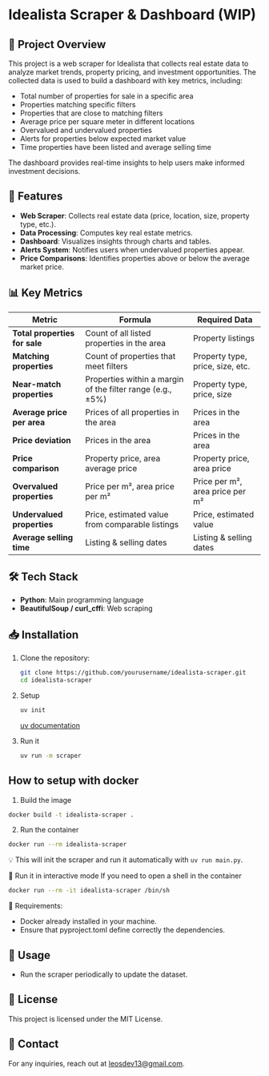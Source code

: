 # Idealista Scraper & Dashboard (WIP)

## 📌 Project Overview

This project is a web scraper for Idealista that collects real estate data to analyze market trends, property pricing, and investment opportunities. The collected data is used to build a dashboard with key metrics, including:

- Total number of properties for sale in a specific area
- Properties matching specific filters
- Properties that are close to matching filters
- Average price per square meter in different locations
- Overvalued and undervalued properties
- Alerts for properties below expected market value
- Time properties have been listed and average selling time

The dashboard provides real-time insights to help users make informed investment decisions.

## 🚀 Features

- **Web Scraper**: Collects real estate data (price, location, size, property type, etc.).
- **Data Processing**: Computes key real estate metrics.
- **Dashboard**: Visualizes insights through charts and tables.
- **Alerts System**: Notifies users when undervalued properties appear.
- **Price Comparisons**: Identifies properties above or below the average market price.

## 📊 Key Metrics

| Metric                   | Formula                                                   | Required Data                  |
|--------------------------|-----------------------------------------------------------|---------------------------------|
| **Total properties for sale** | Count of all listed properties in the area              | Property listings               |
| **Matching properties**   | Count of properties that meet filters                     | Property type, price, size, etc.|
| **Near-match properties** | Properties within a margin of the filter range (e.g., ±5%)| Property type, price, size      |
| **Average price per area**| Prices of all properties in the area                      | Prices in the area              |
| **Price deviation**       | Prices in the area                                        | Prices in the area              |
| **Price comparison**      | Property price, area average price                        | Property price, area price      |
| **Overvalued properties** | Price per m², area price per m²                           | Price per m², area price per m² |
| **Undervalued properties**| Price, estimated value from comparable listings           | Price, estimated value          |
| **Average selling time**  | Listing & selling dates                                   | Listing & selling dates         |

## 🛠️ Tech Stack

- **Python**: Main programming language
- **BeautifulSoup / curl_cffi**: Web scraping

## 📥 Installation

1. Clone the repository:

    ```bash
    git clone https://github.com/yourusername/idealista-scraper.git
    cd idealista-scraper
    ```

2. Setup 
    ```bash
    uv init
    ``` 
   [uv documentation](https://docs.astral.sh/uv/)

3. Run it
    ```bash
    uv run -m scraper
    ```

## How to setup with docker

1. Build the image
```bash
docker build -t idealista-scraper .
```

2. Run the container

```bash
docker run --rm idealista-scraper
```
💡 This will init the scraper and run it automatically with ```uv run main.py```.

🔄 Run it in interactive mode
If you need to open a shell in the container

```bash
docker run --rm -it idealista-scraper /bin/sh
```

🔹 Requirements:

- Docker already installed in your machine.
- Ensure that pyproject.toml define correctly the dependencies.

## 📌 Usage

- Run the scraper periodically to update the dataset.

## 📜 License

This project is licensed under the MIT License.

## 📧 Contact

For any inquiries, reach out at leosdev13@gmail.com.

